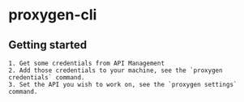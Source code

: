 # proxygen-cli

## Getting started

    1. Get some credentials from API Management
    2. Add those credentials to your machine, see the `proxygen credentials` command.
    3. Set the API you wish to work on, see the `proxygen settings` command.
